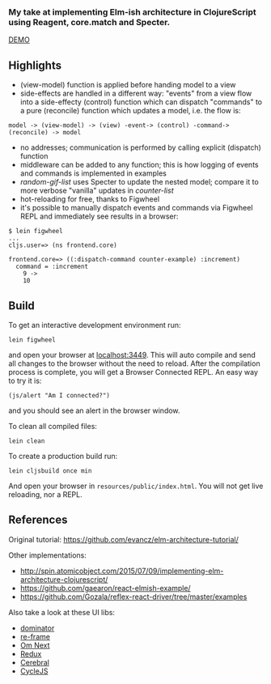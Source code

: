 ### My take at implementing Elm-ish architecture in ClojureScript using Reagent, core.match and Specter.

[DEMO](http://metametadata.github.io/cljs-elmish-examples/)

## Highlights
* (view-model) function is applied before handing model to a view
* side-effects are handled in a different way: "events" from a view flow into a side-effecty (control) function which can dispatch "commands" to a pure (reconcile) function which updates a model, i.e. the flow is:

```
model -> (view-model) -> (view) -event-> (control) -command-> (reconcile) -> model
```
    
* no addresses; communication is performed by calling explicit (dispatch) function
* middleware can be added to any function; this is how logging of events and commands is implemented in examples
* *random-gif-list* uses Specter to update the nested model; compare it to more verbose "vanilla" updates in *counter-list*
* hot-reloading for free, thanks to Figwheel
* it's possible to manually dispatch events and commands via Figwheel REPL and immediately see results in a browser:
  
```
$ lein figwheel
...
cljs.user=> (ns frontend.core)

frontend.core=> ((:dispatch-command counter-example) :increment)
  command = :increment
    9 ->
    10
```

## Build

To get an interactive development environment run:

    lein figwheel

and open your browser at [localhost:3449](http://localhost:3449/).
This will auto compile and send all changes to the browser without the
need to reload. After the compilation process is complete, you will
get a Browser Connected REPL. An easy way to try it is:

    (js/alert "Am I connected?")

and you should see an alert in the browser window.

To clean all compiled files:

    lein clean

To create a production build run:

    lein cljsbuild once min

And open your browser in `resources/public/index.html`. You will not
get live reloading, nor a REPL.

## References
Original tutorial:
https://github.com/evancz/elm-architecture-tutorial/

Other implementations:
* http://spin.atomicobject.com/2015/07/09/implementing-elm-architecture-clojurescript/
* https://github.com/gaearon/react-elmish-example/
* https://github.com/Gozala/reflex-react-driver/tree/master/examples

Also take a look at these UI libs: 
* [dominator](https://github.com/dubiousdavid/dominator)
* [re-frame](https://github.com/Day8/re-frame)
* [Om Next](https://github.com/omcljs/om/wiki/Quick-Start-(om.next))
* [Redux](https://github.com/rackt/redux)
* [Cerebral](https://github.com/christianalfoni/cerebral)
* [CycleJS](http://cycle.js.org/)
